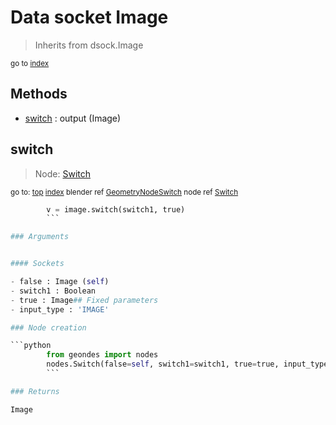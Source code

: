 
# Data socket Image

> Inherits from dsock.Image
  
<sub>go to [index](/docs/index.md)</sub>



## Methods

- [switch](#switch) : output (Image)

## switch

> Node: [Switch](/docs/nodes/Switch.md)
  
<sub>go to: [top](#data-socket-image) [index](/docs/index.md)
blender ref [GeometryNodeSwitch](https://docs.blender.org/api/current/bpy.types.GeometryNodeSwitch.html)
node ref [Switch](https://docs.blender.org/manual/en/latest/modeling/geometry_nodes/utilities/switch.html) </sub>

```python
        v = image.switch(switch1, true)
        ```

### Arguments


#### Sockets

- false : Image (self)
- switch1 : Boolean
- true : Image## Fixed parameters
- input_type : 'IMAGE'

### Node creation

```python
        from geondes import nodes
        nodes.Switch(false=self, switch1=switch1, true=true, input_type='IMAGE')
        ```

### Returns

Image

